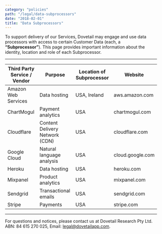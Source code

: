```yaml
---
category: "policies"
path: "/legal/data-subprocessors"
date: "2018-02-01"
title: "Data Subprocessors"
---
```


To support delivery of our Services, Dovetail may engage and use data processors with access to certain Customer Data (each, a **“Subprocessor”**). This page provides important information about the identity, location and role of each Subprocessor.

---

| Third Party Service / Vendor | Purpose                        | Location of Subprocessor | Website          |
| ---------------------------- | ------------------------------ | ------------------------ | ---------------- |
| Amazon Web Services          | Data hosting                   | USA, Ireland             | aws.amazon.com   |
| ChartMogul                   | Payment analytics              | USA                      | chartmogul.com   |
| Cloudflare                   | Content Delivery Network (CDN) | USA                      | cloudflare.com   |
| Google Cloud                 | Natural language analysis      | USA                      | cloud.google.com |
| Heroku                       | Data hosting                   | USA                      | heroku.com       |
| Mixpanel                     | Product analytics              | USA                      | mixpanel.com     |
| Sendgrid                     | Transactional emails           | USA                      | sendgrid.com     |
| Stripe                       | Payments                       | USA                      | stripe.com       |

---

For questions and notices, please contact us at Dovetail Research Pty Ltd. ABN: 84 615 270 025, Email: [legal@dovetailapp.com](mailto:legal@dovetailapp.com).
